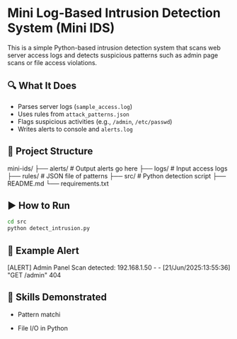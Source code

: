 # Mini Log-Based Intrusion Detection System (Mini IDS)

This is a simple Python-based intrusion detection system that scans web server access logs and detects suspicious patterns such as admin page scans or file access violations.

## 🔍 What It Does

- Parses server logs (`sample_access.log`)
- Uses rules from `attack_patterns.json`
- Flags suspicious activities (e.g., `/admin`, `/etc/passwd`)
- Writes alerts to console and `alerts.log`

## 📂 Project Structure

mini-ids/
├── alerts/ # Output alerts go here
├── logs/ # Input access logs
├── rules/ # JSON file of patterns
├── src/ # Python detection script
├── README.md
└── requirements.txt 

## ▶️ How to Run

```bash
cd src
python detect_intrusion.py
```

## 📜 Example Alert
[ALERT] Admin Panel Scan detected: 192.168.1.50 - - [21/Jun/2025:13:55:36] "GET /admin" 404

## 🧠 Skills Demonstrated

- Pattern matchi

- File I/O in Python
